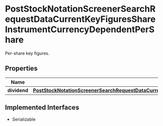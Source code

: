 

# PostStockNotationScreenerSearchRequestDataCurrentKeyFiguresShareInstrumentCurrencyDependentPerShare

Per-share key figures.

## Properties

Name | Type | Description | Notes
------------ | ------------- | ------------- | -------------
**dividend** | [**PostStockNotationScreenerSearchRequestDataCurrentKeyFiguresShareInstrumentCurrencyDependentPerShareDividend**](PostStockNotationScreenerSearchRequestDataCurrentKeyFiguresShareInstrumentCurrencyDependentPerShareDividend.md) |  |  [optional]


## Implemented Interfaces

* Serializable


